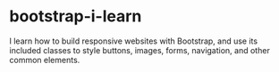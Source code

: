 # bootstrap-i-learn
I learn how to build responsive websites with Bootstrap, and use its included classes to style buttons, images, forms, navigation, and other common elements.

